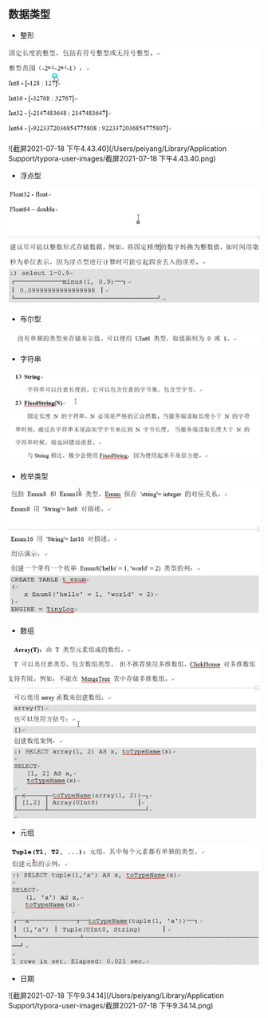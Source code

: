 

## 数据类型



* 整形

![截屏2021-07-18 下午4.43.17](https://raw.githubusercontent.com/DataDevLPY/TyporaPicStore/main/img/%E6%88%AA%E5%B1%8F2021-07-18%20%E4%B8%8B%E5%8D%884.43.17.png?token=AWS37JK2BCM2NMFZOPVZJGTBTIQJY)

![截屏2021-07-18 下午4.43.40](/Users/peiyang/Library/Application Support/typora-user-images/截屏2021-07-18 下午4.43.40.png)



* 浮点型

![截屏2021-07-18 下午4.44.33](https://raw.githubusercontent.com/DataDevLPY/TyporaPicStore/main/img/%E6%88%AA%E5%B1%8F2021-07-18%20%E4%B8%8B%E5%8D%884.44.33.png?token=AWS37JLRJEWJC6UGR5API4DBTIQKG)



* 布尔型

![截屏2021-07-18 下午7.07.40](https://raw.githubusercontent.com/DataDevLPY/TyporaPicStore/main/img/%E6%88%AA%E5%B1%8F2021-07-18%20%E4%B8%8B%E5%8D%887.07.40.png?token=AWS37JLVH6UN4D34NUDSSO3BTIQKK)



* 字符串

![截屏2021-07-18 下午7.08.38](https://raw.githubusercontent.com/DataDevLPY/TyporaPicStore/main/img/%E6%88%AA%E5%B1%8F2021-07-18%20%E4%B8%8B%E5%8D%887.08.38.png?token=AWS37JMW2ZH2SUDIQXILVBLBTIQKY)



* 枚举类型

![截屏2021-07-18 下午7.09.25](https://raw.githubusercontent.com/DataDevLPY/TyporaPicStore/main/img/%E6%88%AA%E5%B1%8F2021-07-18%20%E4%B8%8B%E5%8D%887.09.25.png?token=AWS37JK7FMKKM2DOBXCOFTLBTIQK6) 



* 数组

![截屏2021-07-18 下午9.31.04](https://raw.githubusercontent.com/DataDevLPY/TyporaPicStore/main/img/%E6%88%AA%E5%B1%8F2021-07-18%20%E4%B8%8B%E5%8D%889.31.04.png?token=AWS37JKZJIDNGYOCSF76KXLBTIQLG)



* 元组

![截屏2021-07-18 下午9.32.58](https://raw.githubusercontent.com/DataDevLPY/TyporaPicStore/main/img/%E6%88%AA%E5%B1%8F2021-07-18%20%E4%B8%8B%E5%8D%889.32.58.png?token=AWS37JNHQMVPXRTQSJIELJDBTIQLM)



* 日期

![截屏2021-07-18 下午9.34.14](/Users/peiyang/Library/Application Support/typora-user-images/截屏2021-07-18 下午9.34.14.png)

